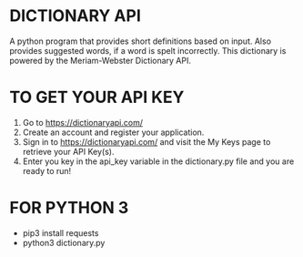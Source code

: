 # DICTIONARY API
A python program that provides short definitions based on input. Also provides suggested words, if a word is spelt incorrectly.
This dictionary is powered by the Meriam-Webster Dictionary API.

# TO GET YOUR API KEY
1. Go to https://dictionaryapi.com/
2. Create an account and register your application.
3. Sign in to https://dictionaryapi.com/ and visit the My Keys page to retrieve your API Key(s).
4. Enter you key in the api_key variable in the dictionary.py file and you are ready to run!

# FOR PYTHON 3
- pip3 install requests
- python3 dictionary.py
